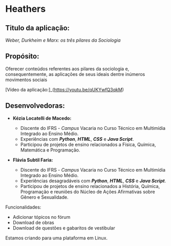 # Heathers

## Titulo da aplicação:

*Weber, Durkheim e Marx: os três pilares da Sociologia*

## Propósito:

Oferecer conteúdos referentes aos pilares da sociologia e, consequentemente, as aplicações de seus ideais dentre inúmeros movimentos sociais

[Vídeo da aplicação:]_(https://youtu.be/qUKYwfQ3qkM)

## Desenvolvedoras:

* **Kézia Locatelli de Macedo:**

     - Discente do IFRS - *Campus* Vacaria no Curso Técnico em Multimídia Integrado ao Ensino Médio.
     - Experiências com **_Python_**, **_HTML_**, **_CSS_** e **_Java Script_**.
     - Participou de projetos de ensino relacionados a Física, Química, Matemática e Programação.     
     
* **Flávia Subtil Faria:**

     - Discente do IFRS - *Campus* Vacaria no Curso Técnico em Multimídia Integrado ao Ensino Médio.
     - Experiências desagradáveis com **_Python_**, **_HTML_**, **_CSS_** e **_Java Script_**.
     - Participou de projetos de ensino relacionados a História, Química, Programação e reuniões do Núcleo de Ações Afirmativas sobre Gênero e Sexualidade.
  
  
Funcionalidades: 

- Adicionar tópicos no fórum
- Download de obras
- Download de questões e gabaritos de vestibular


Estamos criando para uma plataforma em Linux.  
